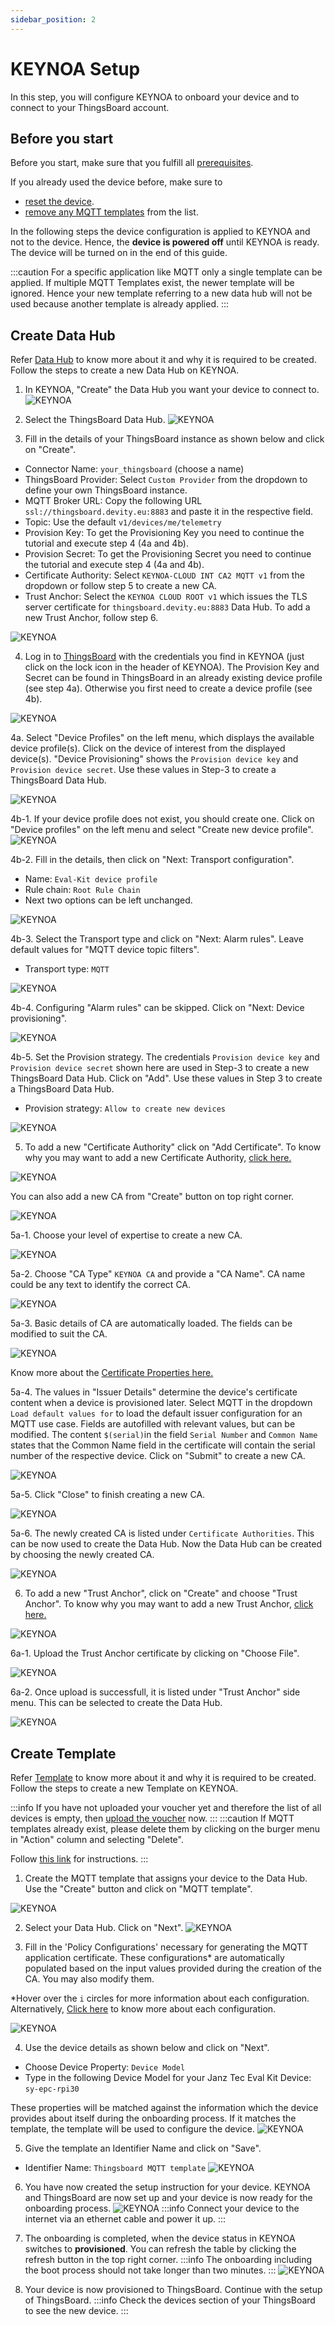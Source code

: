 ```yaml
---
sidebar_position: 2
---
```


# KEYNOA Setup
In this step, you will configure KEYNOA to onboard your device and to connect to your ThingsBoard account.

## Before you start

Before you start, make sure that you fulfill all [prerequisites](/tutorial/Prerequsites).

If you already used the device before, make sure to 
- [reset the device](/reference/reset-device).
- [remove any MQTT templates](/reference/mqtt-template#2-remove-mqtt-template) from the list.

In the following steps the device configuration is applied to KEYNOA and not to the device.
Hence, the **device is powered off** until KEYNOA is ready.
The device will be turned on in the end of this guide.

:::caution
For a specific application like MQTT only a single template can be applied.
If multiple MQTT Templates exist, the newer template will be ignored. Hence your new template referring to a new data hub will not be used because another template is already applied.
:::


## Create Data Hub

Refer [Data Hub](/reference/data-hub) to know more about it and why it is required to be created. Follow the steps to create a new Data Hub on KEYNOA.

1. In KEYNOA, "Create" the Data Hub you want your device to connect to.
![KEYNOA](/img/KEYNOA/Dashboard.png) 


2. Select the ThingsBoard Data Hub.
![KEYNOA](/img/KEYNOA/Thingsboard/SelectDataHub.png)

3. Fill in the details of your ThingsBoard instance as shown below and click on "Create".

- Connector Name: `your_thingsboard` (choose a name)
- ThingsBoard Provider: Select `Custom Provider` from the dropdown to define your own ThingsBoard instance.
- MQTT Broker URL: Copy the following URL `ssl://thingsboard.devity.eu:8883` and paste it in the respective field.
- Topic: Use the default `v1/devices/me/telemetry`
- Provision Key: To get the Provisioning Key you need to continue the tutorial and execute step 4 (4a and 4b).
- Provision Secret: To get the Provisioning Secret you need to continue the tutorial and execute step 4 (4a and 4b).
- Certificate Authority: Select `KEYNOA-CLOUD INT CA2 MQTT v1` from the dropdown or follow step 5 to create a new CA.
- Trust Anchor: Select the `KEYNOA CLOUD ROOT v1` which issues the TLS server certificate for `thingsboard.devity.eu:8883` Data Hub. To add a new Trust Anchor, follow step 6.

![KEYNOA](/img/KEYNOA/Thingsboard/DatahubProvisionKey.png)

4. Log in to [ThingsBoard](https://thingsboard.devity.eu/login) with the credentials you find in KEYNOA (just click on the lock icon in the header of KEYNOA). The Provision Key and Secret can be found in ThingsBoard in an already existing device profile (see step 4a). Otherwise you first need to create a device profile (see 4b). 
<!--- ![KEYNOA](/img/KEYNOA/Thingsboard/Device-Credentials.png) --->
![KEYNOA](/img/KEYNOA/Thingsboard/Keynoa_Credential_manager.png)

4a. Select "Device Profiles" on the left menu, which displays the available device profile(s). Click on the device of interest from the displayed device(s). "Device Provisioning" shows the `Provision device key` and `Provision device secret`. Use these values in Step-3 to create a ThingsBoard Data Hub.

![KEYNOA](/img/KEYNOA/Thingsboard/Device-Credentials.png)

4b-1. If your device profile does not exist, you should create one. Click on "Device profiles" on the left menu and select "Create new device profile".
![KEYNOA](/img/KEYNOA/Thingsboard/Device-profiles.png)

4b-2. Fill in the details, then click on "Next: Transport configuration".

- Name: `Eval-Kit device profile`
- Rule chain: `Root Rule Chain`
- Next two options can be left unchanged.

![KEYNOA](/img/KEYNOA/Thingsboard/Device-profile-add.png)

4b-3. Select the Transport type and click on "Next: Alarm rules". Leave default values for "MQTT device topic filters".
- Transport type: `MQTT`

![KEYNOA](/img/KEYNOA/Thingsboard/Device-profile-transport.png)

4b-4. Configuring "Alarm rules" can be skipped. Click on "Next: Device provisioning".

![KEYNOA](/img/KEYNOA/Thingsboard/Add-alarm-rule.png)

4b-5. Set the Provision strategy. The credentials `Provision device key` and `Provision device secret` shown here are used in Step-3 to create a new ThingsBoard Data Hub. Click on "Add". Use these values in Step 3 to create a ThingsBoard Data Hub.

- Provision strategy: `Allow to create new devices`

![KEYNOA](/img/KEYNOA/Thingsboard/Device-provisioning.png)

5. To add a new "Certificate Authority" click on "Add Certificate". To know why you may want to add a new Certificate Authority, [click here.](/reference/certificate-authority)

![KEYNOA](/img/KEYNOA/Thingsboard/AddCert.png)

You can also add a new CA from "Create" button on top right corner.

![KEYNOA](/img/KEYNOA/Thingsboard/Thingsboard_AddNewCA)

5a-1. Choose your level of expertise to create a new CA.

![KEYNOA](/img/KEYNOA/Thingsboard/LevelOfExperience.png)

5a-2. Choose "CA Type" `KEYNOA CA` and provide a "CA Name". CA name could be any text to identify the correct CA.

![KEYNOA](/img/KEYNOA/Thingsboard/ChooseCAName.png)

5a-3. Basic details of CA are automatically loaded. The fields can be modified to suit the CA. 

![KEYNOA](/img/KEYNOA/Thingsboard/CABasicDetails.png)

Know more about the [Certificate Properties here.](/reference/certificate-properties)

5a-4. The values in "Issuer Details" determine the device's certificate content when a device is provisioned later.
Select MQTT in the dropdown `Load default values for` to load the default issuer configuration for an MQTT use case.
Fields are autofilled with relevant values, but can be modified.
The content `$(serial)`in the field `Serial Number` and `Common Name` states that the Common Name field in the certificate will contain the serial number of the respective device.
Click on "Submit" to create a new CA.

![KEYNOA](/img/KEYNOA/Thingsboard/IssuerDetails.png)

5a-5. Click "Close" to finish creating a new CA.

![KEYNOA](/img/KEYNOA/Thingsboard/CACreated.png)

5a-6. The newly created CA is listed under `Certificate Authorities`. This can be now used to create the Data Hub. Now the Data Hub can be created by choosing the newly created CA.

![KEYNOA](/img/KEYNOA/Thingsboard/NewCAListed.png)

6. To add a new "Trust Anchor", click on "Create" and choose "Trust Anchor". To know why you may want to add a new Trust Anchor, [click here.](/reference/trust-anchor)

![KEYNOA](/img/KEYNOA/Thingsboard/CreateNewTrustAnchor.png)

6a-1. Upload the Trust Anchor certificate by clicking on "Choose File".

![KEYNOA](/img/KEYNOA/Thingsboard/AddTrustAnchor.png)

6a-2. Once upload is successfull, it is listed under "Trust Anchor" side menu. This can be selected to create the Data Hub.

![KEYNOA](/img/KEYNOA/Thingsboard/TrustAnchorUploadProgress.png)


## Create Template

Refer [Template](/reference/mqtt-template) to know more about it and why it is required to be created. Follow the steps to create a new Template on KEYNOA.

:::info
If you have not uploaded your voucher yet and therefore the list of all devices is empty, then [upload the voucher](/tutorial/Prerequsites#upload-voucher) now.
:::
:::caution
If MQTT templates already exist, please delete them by clicking on the burger menu in "Action" column and selecting "Delete". 

Follow [this link](/reference/mqtt-template#2-remove-mqtt-template) for instructions.
:::

1. Create the MQTT template that assigns your device to the Data Hub. Use the "Create" button and click on "MQTT template". 

![KEYNOA](/img/KEYNOA/MQTTCreateTemplate.png)

2. Select your Data Hub. Click on "Next".
![KEYNOA](/img/KEYNOA/MQTT1SelectDataHub.png)

3. Fill in the 'Policy Configurations' necessary for generating the MQTT application certificate. These configurations\* are automatically populated based on the input values provided during the creation of the CA. You may also modify them. 

\*Hover over the `i` circles for more information about each configuration. Alternatively, [Click here](/reference/certificate-properties) to know more about each configuration.

![KEYNOA](/img/KEYNOA/MQTT2PolicyConfigurations.png)

4. Use the device details as shown below and click on "Next".
- Choose Device Property: `Device Model`
- Type in the following Device Model for your Janz Tec Eval Kit Device: `sy-epc-rpi30`

These properties will be matched against the information which the device provides about itself during the onboarding process. If it matches the template, the template will be used to configure the device.
![KEYNOA](/img/KEYNOA/MQTT3FilterDevices.png)

5. Give the template an Identifier Name and click on "Save".
- Identifier Name: `Thingsboard MQTT template`
![KEYNOA](/img/KEYNOA/MQTT4TemplateID.png)

6. You have now created the setup instruction for your device.
KEYNOA and ThingsBoard are now set up and your device is now ready for the onboarding process.
![KEYNOA](/img/KEYNOA/MQTTTemplateCreated.png)
:::info
Connect your device to the internet via an ethernet cable and power it up.
:::

7. The onboarding is completed, when the device status in KEYNOA switches to **provisioned**. You can refresh the table by clicking the refresh button in the top right corner.
:::info
The onboarding including the boot process should not take longer than two minutes.
:::
![KEYNOA](/img/KEYNOA/devices_list_refresh.png)

8. Your device is now provisioned to ThingsBoard. Continue with the setup of ThingsBoard.
:::info
Check the devices section of your ThingsBoard to see the new device.
:::
